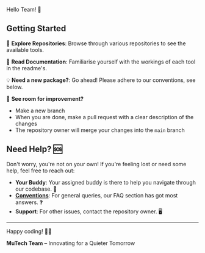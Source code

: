 Hello Team! 👋 

## Getting Started

🔎 **Explore Repositories**: Browse through various repositories to see the available tools.

📄 **Read Documentation**: Familiarise yourself with the workings of each tool in the readme's. 

💡 **Need a new package?**: Go ahead! Please adhere to our conventions, see below.

🔧 **See room for improvement?**
  - Make a new branch
  - When you are done, make a pull request with a clear description of the changes
  - The repository owner will merge your changes into the `main` branch

## Need Help? 🆘

Don't worry, you're not on your own! If you're feeling lost or need some help, feel free to reach out:

- **Your Buddy**: Your assigned buddy is there to help you navigate through our codebase. 👥
- **[Conventions](https://www.notion.so/muteskin/Code-conventions-d3c8aa709eb5458a8d128eb9a5ae321b)**: For general queries, our FAQ section has got most answers. ❓
- **Support**: For other issues, contact the repository owner. 🖥️

---

Happy coding! 🧑‍💻

**MuTech Team** – Innovating for a Quieter Tomorrow

